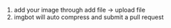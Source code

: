 1. add your image through add file -> upload file
2. imgbot will auto compress and submit a pull request
